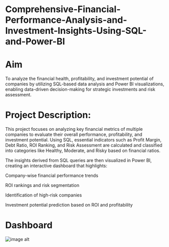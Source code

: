 # Comprehensive-Financial-Performance-Analysis-and-Investment-Insights-Using-SQL-and-Power-BI
# Aim
To analyze the financial health, profitability, and investment potential of companies by utilizing SQL-based data analysis and Power BI visualizations, enabling data-driven decision-making for strategic investments and risk assessment. 

# Project Description:

This project focuses on analyzing key financial metrics of multiple companies to evaluate their overall performance, profitability, and investment potential. Using SQL, essential indicators such as Profit Margin, Debt Ratio, ROI Ranking, and Risk Assessment are calculated and classified into categories like Healthy, Moderate, and Risky based on financial ratios.

The insights derived from SQL queries are then visualized in Power BI, creating an interactive dashboard that highlights:

Company-wise financial performance trends

ROI rankings and risk segmentation

Identification of high-risk companies

Investment potential prediction based on ROI and profitability

 # Dashboard
 ![image alt]()

